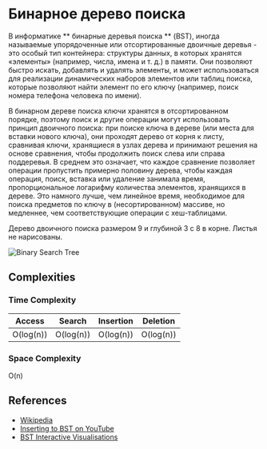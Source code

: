 # Бинарное дерево поиска

В информатике ** бинарные деревья поиска ** (BST), иногда называемые
упорядоченные или отсортированные двоичные деревья - это особый тип контейнера:
структуры данных, в которых хранятся «элементы» (например, числа, имена и т. д.)
в памяти. Они позволяют быстро искать, добавлять и удалять
элементы, и может использоваться для реализации динамических наборов
элементов или таблиц поиска, которые позволяют найти элемент по его ключу
(например, поиск номера телефона человека по имени).

В бинарном дереве поиска ключи хранятся в отсортированном порядке, поэтому поиск
и другие операции могут использовать принцип двоичного поиска:
при поиске ключа в дереве (или места для вставки нового ключа),
они проходят дерево от корня к листу, сравнивая
ключи, хранящиеся в узлах дерева и принимают решения на основе
сравнения, чтобы продолжить поиск слева или справа
поддеревья. В среднем это означает, что каждое сравнение позволяет
операции пропустить примерно половину дерева, чтобы каждая операция,
поиск, вставка или удаление занимала время, пропорциональное
логарифму количества элементов, хранящихся в дереве. Это
намного лучше, чем линейное время, необходимое для поиска предметов по ключу
в (несортированном) массиве, но медленнее, чем соответствующие
операции с хеш-таблицами.

Дерево двоичного поиска размером 9 и глубиной 3 с 8 в корне.
Листья не нарисованы.

![Binary Search Tree](https://upload.wikimedia.org/wikipedia/commons/d/da/Binary_search_tree.svg)


## Complexities

### Time Complexity

| Access    | Search    | Insertion | Deletion  |
| :-------: | :-------: | :-------: | :-------: |
| O(log(n)) | O(log(n)) | O(log(n)) | O(log(n)) |

### Space Complexity

O(n)

## References

- [Wikipedia](https://en.wikipedia.org/wiki/Binary_search_tree)
- [Inserting to BST on YouTube](https://www.youtube.com/watch?v=wcIRPqTR3Kc&list=PLLXdhg_r2hKA7DPDsunoDZ-Z769jWn4R8&index=9&t=0s)
- [BST Interactive Visualisations](https://www.cs.usfca.edu/~galles/visualization/BST.html)
